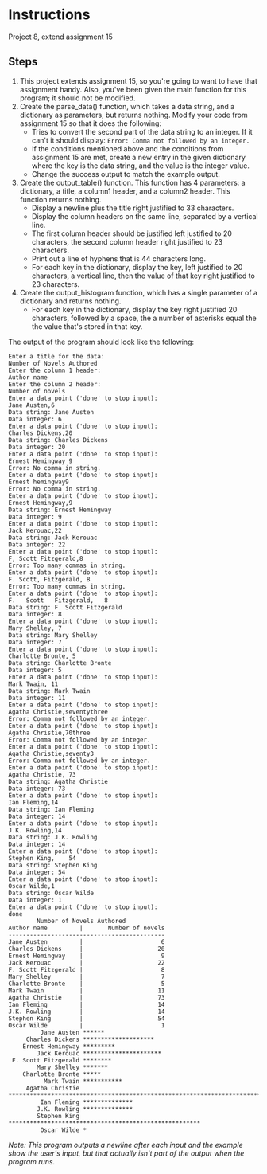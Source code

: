 # Instructions
Project 8, extend assignment 15

## Steps
1. This project extends assignment 15, so you're going to want to have that assignment handy. Also, you've been given the main function for this program; it should not be modified.
2. Create the parse_data() function, which takes a data string, and a dictionary as parameters, but returns nothing. Modify your code from assignment 15 so that it does the following:
	* Tries to convert the second part of the data string to an integer. If it can't it should display:
	``Error: Comma not followed by an integer.``
	* If the conditions mentioned above and the conditions from assignment 15 are met, create a new entry in the given dictionary where the key is the data string, and the value is the integer value.
	* Change the success output to match the example output.
3. Create the output_table() function. This function has 4 parameters: a dictionary, a title, a column1 header, and a column2 header. This function returns nothing.
	* Display a newline plus the title right justified to 33 characters.
	* Display the column headers on the same line, separated by a vertical line.
	* The first column header should be justified left justified to 20 characters, the second column header right justified to 23 characters.
	* Print out a line of hyphens that is 44 characters long.
	* For each key in the dictionary, display the key, left justified to 20 characters, a vertical line, then the value of that key right justified to 23 characters.
4. Create the output_histogram function, which has a single parameter of a dictionary and returns nothing.
	* For each key in the dictionary, display the key right justified 20 characters, followed by a space, the a number of asterisks equal the the value that's stored in that key.

The output of the program should look like the following:
```
Enter a title for the data:
Number of Novels Authored
Enter the column 1 header:
Author name
Enter the column 2 header:
Number of novels
Enter a data point ('done' to stop input):
Jane Austen,6
Data string: Jane Austen
Data integer: 6
Enter a data point ('done' to stop input):
Charles Dickens,20
Data string: Charles Dickens
Data integer: 20
Enter a data point ('done' to stop input):
Ernest Hemingway 9
Error: No comma in string.
Enter a data point ('done' to stop input):
Ernest hemingway9
Error: No comma in string.
Enter a data point ('done' to stop input):
Ernest Hemingway,9
Data string: Ernest Hemingway
Data integer: 9
Enter a data point ('done' to stop input):
Jack Kerouac,22
Data string: Jack Kerouac
Data integer: 22
Enter a data point ('done' to stop input):
F, Scott Fitzgerald,8
Error: Too many commas in string.
Enter a data point ('done' to stop input):
F. Scott, Fitzgerald, 8    
Error: Too many commas in string.
Enter a data point ('done' to stop input):
F.   Scott   Fitzgerald,   8  
Data string: F. Scott Fitzgerald
Data integer: 8
Enter a data point ('done' to stop input):
Mary Shelley, 7
Data string: Mary Shelley
Data integer: 7
Enter a data point ('done' to stop input):
Charlotte Bronte, 5
Data string: Charlotte Bronte
Data integer: 5
Enter a data point ('done' to stop input):
Mark Twain, 11
Data string: Mark Twain
Data integer: 11
Enter a data point ('done' to stop input):
Agatha Christie,seventythree
Error: Comma not followed by an integer.
Enter a data point ('done' to stop input):
Agatha Christie,70three
Error: Comma not followed by an integer.
Enter a data point ('done' to stop input):
Agatha Christie,seventy3
Error: Comma not followed by an integer.
Enter a data point ('done' to stop input):
Agatha Christie, 73
Data string: Agatha Christie
Data integer: 73
Enter a data point ('done' to stop input):
Ian Fleming,14
Data string: Ian Fleming
Data integer: 14
Enter a data point ('done' to stop input):
J.K. Rowling,14
Data string: J.K. Rowling
Data integer: 14
Enter a data point ('done' to stop input):
Stephen King,    54
Data string: Stephen King
Data integer: 54
Enter a data point ('done' to stop input):
Oscar Wilde,1
Data string: Oscar Wilde
Data integer: 1
Enter a data point ('done' to stop input):
done
        Number of Novels Authored
Author name         |       Number of novels
--------------------------------------------
Jane Austen         |                      6
Charles Dickens     |                     20
Ernest Hemingway    |                      9
Jack Kerouac        |                     22
F. Scott Fitzgerald |                      8
Mary Shelley        |                      7
Charlotte Bronte    |                      5
Mark Twain          |                     11
Agatha Christie     |                     73
Ian Fleming         |                     14
J.K. Rowling        |                     14
Stephen King        |                     54
Oscar Wilde         |                      1
         Jane Austen ******
     Charles Dickens ********************
    Ernest Hemingway *********
        Jack Kerouac **********************
 F. Scott Fitzgerald ********
        Mary Shelley *******
    Charlotte Bronte *****
          Mark Twain ***********
     Agatha Christie *************************************************************************
         Ian Fleming **************
        J.K. Rowling **************
        Stephen King ******************************************************
         Oscar Wilde *
```
*Note: This program outputs a newline after each input and the example show the user's input, but that actually isn't part of the output when the program runs.*